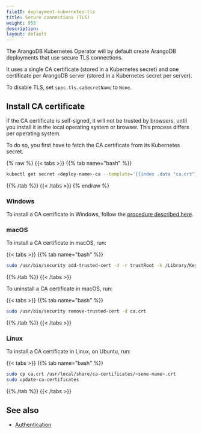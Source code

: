```yaml
---
fileID: deployment-kubernetes-tls
title: Secure connections (TLS)
weight: 955
description: 
layout: default
---
```

The ArangoDB Kubernetes Operator will by default create ArangoDB deployments
that use secure TLS connections.

It uses a single CA certificate (stored in a Kubernetes secret) and
one certificate per ArangoDB server (stored in a Kubernetes secret per server).

To disable TLS, set `spec.tls.caSecretName` to `None`.

## Install CA certificate

If the CA certificate is self-signed, it will not be trusted by browsers,
until you install it in the local operating system or browser.
This process differs per operating system.

To do so, you first have to fetch the CA certificate from its Kubernetes
secret.

{% raw %}
{{< tabs >}}
{{% tab name="bash" %}}
```bash
kubectl get secret <deploy-name>-ca --template='{{index .data "ca.crt"}}' | base64 -D > ca.crt
```
{{% /tab %}}
{{< /tabs >}}
{% endraw %}

### Windows

To install a CA certificate in Windows, follow the
[procedure described here](http://wiki.cacert.org/HowTo/InstallCAcertRoots).

### macOS

To install a CA certificate in macOS, run:

{{< tabs >}}
{{% tab name="bash" %}}
```bash
sudo /usr/bin/security add-trusted-cert -d -r trustRoot -k /Library/Keychains/System.keychain ca.crt
```
{{% /tab %}}
{{< /tabs >}}

To uninstall a CA certificate in macOS, run:

{{< tabs >}}
{{% tab name="bash" %}}
```bash
sudo /usr/bin/security remove-trusted-cert -d ca.crt
```
{{% /tab %}}
{{< /tabs >}}

### Linux

To install a CA certificate in Linux, on Ubuntu, run:

{{< tabs >}}
{{% tab name="bash" %}}
```bash
sudo cp ca.crt /usr/local/share/ca-certificates/<some-name>.crt
sudo update-ca-certificates
```
{{% /tab %}}
{{< /tabs >}}

## See also

- [Authentication](deployment-kubernetes-authentication)
